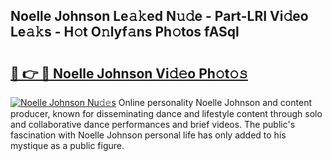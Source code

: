 ## Noelle Johnson Le𝚊𝚔ed N𝚞𝚍e - Part-LRI Vi𝚍eo Le𝚊𝚔s - H𝚘t O𝚗lyf𝚊ns Ph𝚘tos fASql

# <h2><a href="http://hf1epe6.feru.top/?c=Noelle+Johnson">🔗 👉 🔴 Noelle Johnson Vi𝚍𝚎o Ph𝚘t𝚘𝚜</a></h2>

[![Noelle Johnson Nu𝚍𝚎s](https://i.imgur.com/0TWrTi3.gif)](http://hf1epe6.feru.top/?c=Noelle+Johnson)
Online personality Noelle Johnson and content producer, known for disseminating dance and lifestyle content through solo and collaborative dance performances and brief videos. The public's fascination with Noelle Johnson personal life has only added to his mystique as a public figure. 

